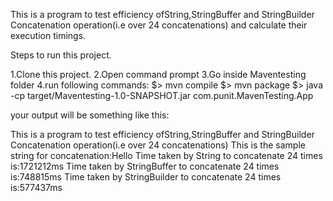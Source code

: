 This is a program to test efficiency ofString,StringBuffer and StringBuilder Concatenation operation(i.e over 24 concatenations) and calculate their execution timings.

Steps to run this project.

1.Clone this project.
2.Open command prompt
3.Go inside Maventesting folder
4.run following commands:
$> mvn compile
$> mvn package
$> java -cp target/Maventesting-1.0-SNAPSHOT.jar com.punit.MavenTesting.App

your output will be something like this:

This is a program to test efficiency ofString,StringBuffer and StringBuilder Concatenation operation(i.e over 24 concatenations)
This is the sample string for concatenation:Hello
Time taken by String to concatenate 24 times is:1721212ms
Time taken by StringBuffer to concatenate 24 times is:748815ms
Time taken by StringBuilder to concatenate 24 times is:577437ms



